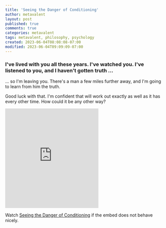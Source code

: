 ```yaml
---
title: 'Seeing the Danger of Conditioning'
author: metavalent
layout: post
published: true
comments: true
categories: metavalent
tags: metavalent, philosophy, psychology
created: 2023-06-04T08:08:08-07:00
modified: 2023-06-04T09:09:09-07:00
---
```


### I've lived with you all these years. I've watched you. I've listened to you, and I haven't gotten truth ...

... so I'm leaving you. There's a man a few miles further away, and I'm going to learn from him the truth.

Good luck with that. I'm confident that will work out exactly as well as it has every other time. How could it be any other way?

<iframe id="ytplayer" type="text/html loading=”lazy” width="560" height="320"
  src="https://www.youtube.com/embed/XFaYQib__ZM?autoplay=1"
  frameborder="0"></iframe>

Watch [Seeing the Danger of Conditioning](https://youtu.be/XFaYQib__ZM) if the embed does not behave nicely.

